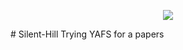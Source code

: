 <p align="center">
  <img src="[https://github.com/Hung4865.png](https://www.treehugger.com/thmb/FpFgHsJA6jVMbK1kqCOzx2WE-bo=/1500x0/filters:no_upscale():max_bytes(150000):strip_icc()/__opt__aboutcom__coeus__resources__content_migration__mnn__images__2016__02__fog-bitterroot-mountains-4807feab43334256aded341517fae38f.jpg)] width="120" />
</p>
# Silent-Hill
Trying YAFS for a papers
